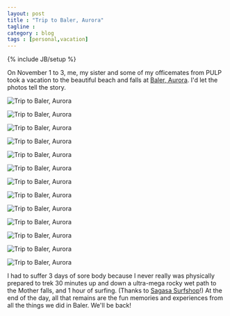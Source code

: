 ```yaml
---
layout: post
title : "Trip to Baler, Aurora"
tagline : 
category : blog
tags : [personal,vacation]
---
```

{% include JB/setup %}

On November 1 to 3, me, my sister and some of my officemates from PULP took a vacation to the beautiful beach and falls at [Baler, Aurora](http://en.wikipedia.org/wiki/Baler,_Aurora). I'd let the photos tell the story.

![Trip to Baler, Aurora](/assets/images/posts/2013/baler-01.jpg)

![Trip to Baler, Aurora](/assets/images/posts/2013/baler-02.jpg)

![Trip to Baler, Aurora](/assets/images/posts/2013/baler-03.jpg)

![Trip to Baler, Aurora](/assets/images/posts/2013/baler-04.jpg)

![Trip to Baler, Aurora](/assets/images/posts/2013/baler-05.jpg)

![Trip to Baler, Aurora](/assets/images/posts/2013/baler-06.jpg)

![Trip to Baler, Aurora](/assets/images/posts/2013/baler-07.jpg)

![Trip to Baler, Aurora](/assets/images/posts/2013/baler-08.jpg)

![Trip to Baler, Aurora](/assets/images/posts/2013/baler-09.jpg)

![Trip to Baler, Aurora](/assets/images/posts/2013/baler-10.jpg)

![Trip to Baler, Aurora](/assets/images/posts/2013/baler-11.jpg)

![Trip to Baler, Aurora](/assets/images/posts/2013/baler-12.jpg)

![Trip to Baler, Aurora](/assets/images/posts/2013/baler-13.jpg)

I had to suffer 3 days of sore body because I never really was physically prepared to trek 30 minutes up and down a ultra-mega rocky wet path to the Mother falls, and 1 hour of surfing. (Thanks to [Sagasa Surfshop](https://www.facebook.com/SagasaSurfshop)!) At the end of the day, all that remains are the fun memories and experiences from all the things we did in Baler. We'll be back!